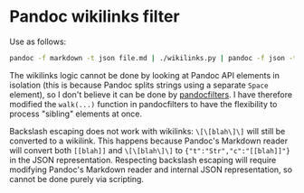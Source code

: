 # Pandoc wikilinks filter

Use as follows:

```bash
pandoc -f markdown -t json file.md | ./wikilinks.py | pandoc -f json -t html
```

The wikilinks logic cannot be done by looking at Pandoc API elements in
isolation (this is because Pandoc splits strings using a separate `Space`
element), so I don't believe it can be done by
[pandocfilters](https://github.com/jgm/pandocfilters). I have therefore
modified the `walk(...)` function in pandocfilters to have the flexibility to
process "sibling" elements at once.

Backslash escaping does not work with wikilinks: `\[\[blah\]\]` will still be
converted to a wikilink. This happens because Pandoc's Markdown reader will
convert both `[[blah]]` and `\[\[blah\]\]` to `{"t":"Str","c":"[[blah]]"}` in
the JSON representation. Respecting backslash escaping will require modifying
Pandoc's Markdown reader and internal JSON representation, so cannot be done
purely via scripting.
